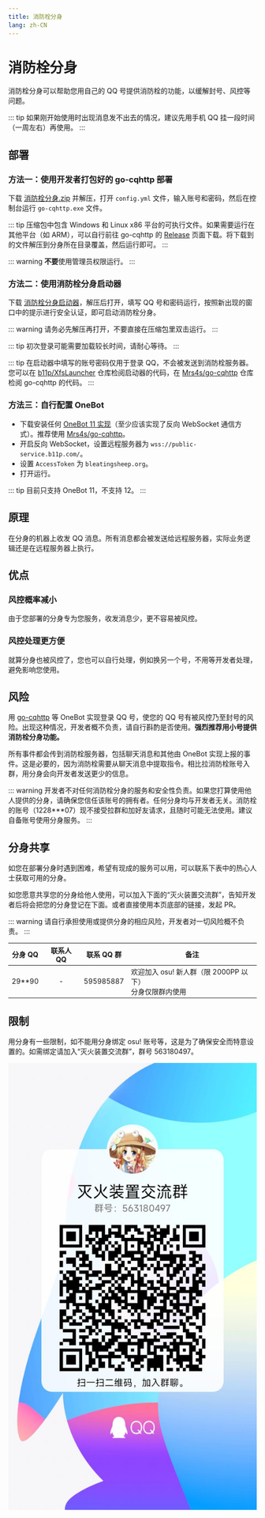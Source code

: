 ```yaml
---
title: 消防栓分身
lang: zh-CN
---
```


# 消防栓分身
消防栓分身可以帮助您用自己的 QQ 号提供消防栓的功能，以缓解封号、风控等问题。

::: tip
如果刚开始使用时出现消息发不出去的情况，建议先用手机 QQ 挂一段时间（一周左右）再使用。
:::

## 部署
### 方法一：使用开发者打包好的 go-cqhttp 部署
下载 [消防栓分身.zip](%E6%B6%88%E9%98%B2%E6%A0%93%E5%88%86%E8%BA%AB.zip) 并解压，打开 `config.yml` 文件，输入账号和密码，然后在控制台运行 `go-cqhttp.exe` 文件。

::: tip
压缩包中包含 Windows 和 Linux x86 平台的可执行文件。如果需要运行在其他平台（如 ARM），可以自行前往 go-cqhttp 的 [Release](https://github.com/Mrs4s/go-cqhttp/releases) 页面下载。将下载到的文件解压到分身所在目录覆盖，然后运行即可。
:::

::: warning
**不要**使用管理员权限运行。
:::

### 方法二：使用消防栓分身启动器
下载 [消防栓分身启动器](xfs%20launcher.zip)，解压后打开，填写 QQ 号和密码运行，按照新出现的窗口中的提示进行安全认证，即可启动消防栓分身。

::: warning
请务必先解压再打开，不要直接在压缩包里双击运行。
:::

::: tip
初次登录可能需要加载较长时间，请耐心等待。
:::

::: tip
在启动器中填写的账号密码仅用于登录 QQ，不会被发送到消防栓服务器。您可以在 [b11p/XfsLauncher](https://github.com/b11p/XfsLauncher) 仓库检阅启动器的代码，在 [Mrs4s/go-cqhttp](https://github.com/Mrs4s/go-cqhttp) 仓库检阅 go-cqhttp 的代码。
:::

### 方法三：自行配置 OneBot
- 下载安装任何 [OneBot 11 实现](https://onebot.dev/ecosystem.html#onebot-%E5%AE%9E%E7%8E%B0-1)（至少应该实现了反向 WebSocket 通信方式）。推荐使用 [Mrs4s/go-cqhttp](https://github.com/Mrs4s/go-cqhttp)。
- 开启反向 WebSocket，设置远程服务器为 `wss://public-service.b11p.com/`。
- 设置 `AccessToken` 为 `bleatingsheep.org`。
- 打开运行。

::: tip
目前只支持 OneBot 11，不支持 12。
:::

## 原理
在分身的机器上收发 QQ 消息。所有消息都会被发送给远程服务器，实际业务逻辑还是在远程服务器上执行。

## 优点
### 风控概率减小
由于您部署的分身专为您服务，收发消息少，更不容易被风控。

### 风控处理更方便
就算分身也被风控了，您也可以自行处理，例如换另一个号，不用等开发者处理，避免影响您使用。

## 风险
用 [go-cqhttp](https://docs.go-cqhttp.org/) 等 OneBot 实现登录 QQ 号，使您的 QQ 号有被风控乃至封号的风险。出现这种情况，开发者概不负责，请自行斟酌是否使用。**强烈推荐用小号提供消防栓分身功能。**

所有事件都会传到消防栓服务器，包括聊天消息和其他由 OneBot 实现上报的事件。这是必要的，因为消防栓需要从聊天消息中提取指令。相比拉消防栓账号入群，用分身会向开发者发送更少的信息。

::: warning
开发者不对任何消防栓分身的服务和安全性负责。如果您打算使用他人提供的分身，请确保您信任该账号的拥有者。任何分身均与开发者无关。消防栓的账号（1228***07）现不接受拉群和加好友请求，且随时可能无法使用。建议自备账号使用分身服务。
:::

## 分身共享
如您在部署分身时遇到困难，希望有现成的服务可以用，可以联系下表中的热心人士获取可用的分身。

如您愿意共享您的分身给他人使用，可以加入下面的“灭火装置交流群”，告知开发者后将会把您的分身登记在下面。或者直接使用本页底部的链接，发起 PR。

::: warning
请自行承担使用或提供分身的相应风险，开发者对一切风险概不负责。
:::

| 分身 QQ | 联系人 QQ | 联系 QQ 群 | 备注 |
|:---:|:---:|:---:|---|
|29**90|-|595985887|欢迎加入 osu! 新人群（限 2000PP 以下）<br/>分身仅限群内使用|

## 限制
用分身有一些限制，如不能用分身绑定 osu! 账号等，这是为了确保安全而特意设置的。如需绑定请加入“灭火装置交流群”，群号 563180497。

![](./miehuoqun.jpg)